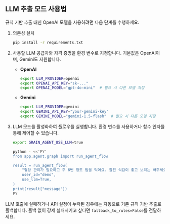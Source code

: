 ## LLM 추출 모드 사용법

규칙 기반 추출 대신 OpenAI 모델을 사용하려면 다음 단계를 수행하세요.

1. 의존성 설치
   ```bash
   pip install -r requirements.txt
   ```

2. 사용할 LLM 공급자와 자격 증명을 환경 변수로 지정합니다. 기본값은 OpenAI이며, Gemini도 지원합니다.
   - **OpenAI**
     ```bash
     export LLM_PROVIDER=openai
     export OPENAI_API_KEY="sk-..."
     export OPENAI_MODEL="gpt-4o-mini"  # 필요 시 다른 모델 지정
     ```
   - **Gemini**
     ```bash
     export LLM_PROVIDER=gemini
     export GEMINI_API_KEY="your-gemini-key"
     export GEMINI_MODEL="gemini-1.5-flash"  # 필요 시 다른 모델 지정
     ```

3. LLM 모드를 활성화하여 플로우를 실행합니다. 환경 변수를 사용하거나 함수 인자를 통해 제어할 수 있습니다.
   ```bash
   export GRAIN_AGENT_USE_LLM=true

   python - <<'PY'
   from app.agent.graph import run_agent_flow

   result = run_agent_flow(
       "혈당 관리가 필요하고 주 6번 정도 밥을 먹어요. 찰진 식감이 좋고 보리는 빼주세요.",
       user_id="demo",
       use_llm=True,
   )
   print(result["message"])
   PY
   ```

LLM 호출에 실패하거나 API 설정이 누락된 경우에는 자동으로 기존 규칙 기반 추출로 폴백합니다. 폴백 없이 강제 실패시키고 싶다면 `fallback_to_rules=False`를 전달하세요.

